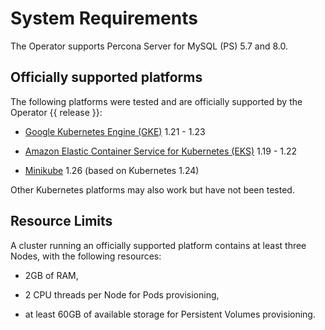 # System Requirements

The Operator supports Percona Server for MySQL (PS) 5.7 and 8.0.

## Officially supported platforms

The following platforms were tested and are officially supported by the Operator
{{ release }}:


* [Google Kubernetes Engine (GKE)](https://cloud.google.com/kubernetes-engine) 1.21 - 1.23


* [Amazon Elastic Container Service for Kubernetes (EKS)](https://aws.amazon.com) 1.19 - 1.22


* [Minikube](https://minikube.sigs.k8s.io/docs/) 1.26 (based on Kubernetes 1.24)

Other Kubernetes platforms may also work but have not been tested.

## Resource Limits

A cluster running an officially supported platform contains at least three
Nodes, with the following resources:


* 2GB of RAM,


* 2 CPU threads per Node for Pods provisioning,


* at least 60GB of available storage for Persistent Volumes provisioning.
